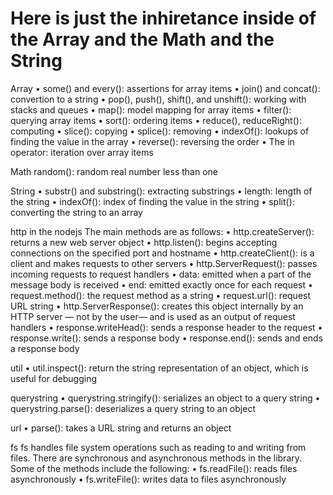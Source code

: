 # Here is just the inhiretance inside of the Array and the Math and the String

Array
• some() and every(): assertions for array items
• join() and concat(): convertion to a string
• pop(), push(), shift(), and unshift(): working with stacks and queues
• map(): model mapping for array items
• filter(): querying array items
• sort(): ordering items
• reduce(), reduceRight(): computing
• slice(): copying
• splice(): removing
• indexOf(): lookups of finding the value in the array
• reverse(): reversing the order
• The in operator: iteration over array items

Math
random(): random real number less than one

String
• substr() and substring(): extracting substrings
• length: length of the string
• indexOf(): index of finding the value in the string
• split(): converting the string to an array

http in the nodejs
The main methods are as follows:
• http.createServer(): returns a new web server object
• http.listen(): begins accepting connections on the specified port and hostname
• http.createClient(): is a client and makes requests to other servers
• http.ServerRequest(): passes incoming requests to request handlers
• data: emitted when a part of the message body is received
• end: emitted exactly once for each request
• request.method(): the request method as a string
• request.url(): request URL string
• http.ServerResponse(): creates this object internally by an HTTP server — not by the user— and is used as an output of request handlers
• response.writeHead(): sends a response header to the request
• response.write(): sends a response body
• response.end(): sends and ends a response body

util
• util.inspect(): return the string representation of an object, which is useful for debugging

querystring
• querystring.stringify(): serializes an object to a query string
• querystring.parse(): deserializes a query string to an object

url
• parse(): takes a URL string and returns an object

fs
fs handles file system operations such as reading to and writing from files. There are synchronous and asynchronous
methods in the library. Some of the methods include the following:
• fs.readFile(): reads files asynchronously
• fs.writeFile(): writes data to files asynchronously

